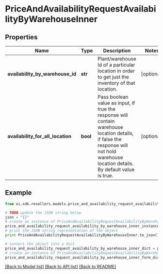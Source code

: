 # PriceAndAvailabilityRequestAvailabilityByWarehouseInner


## Properties

Name | Type | Description | Notes
------------ | ------------- | ------------- | -------------
**availability_by_warehouse_id** | **str** | Plant/warehouse Id of a particular location in order to get just the inventory of that location. | [optional] 
**availability_for_all_location** | **bool** | Pass boolean value as input, if true the response will contain warehouse location details, if false the response will not hold warehouse location details. By default value is true. | [optional] 

## Example

```python
from xi.sdk.resellers.models.price_and_availability_request_availability_by_warehouse_inner import PriceAndAvailabilityRequestAvailabilityByWarehouseInner

# TODO update the JSON string below
json = "{}"
# create an instance of PriceAndAvailabilityRequestAvailabilityByWarehouseInner from a JSON string
price_and_availability_request_availability_by_warehouse_inner_instance = PriceAndAvailabilityRequestAvailabilityByWarehouseInner.from_json(json)
# print the JSON string representation of the object
print PriceAndAvailabilityRequestAvailabilityByWarehouseInner.to_json()

# convert the object into a dict
price_and_availability_request_availability_by_warehouse_inner_dict = price_and_availability_request_availability_by_warehouse_inner_instance.to_dict()
# create an instance of PriceAndAvailabilityRequestAvailabilityByWarehouseInner from a dict
price_and_availability_request_availability_by_warehouse_inner_form_dict = price_and_availability_request_availability_by_warehouse_inner.from_dict(price_and_availability_request_availability_by_warehouse_inner_dict)
```
[[Back to Model list]](../README.md#documentation-for-models) [[Back to API list]](../README.md#documentation-for-api-endpoints) [[Back to README]](../README.md)


